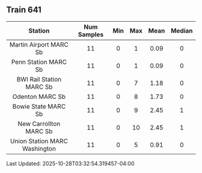 ## Train 641

| Station | Num Samples | Min | Max | Mean | Median |
| :-----: | :---------: | :-: | :-: | :--: | :----: |
| Martin Airport MARC Sb | 11 | 0 | 1 | 0.09 | 0 |
| Penn Station MARC Sb | 11 | 0 | 1 | 0.09 | 0 |
| BWI Rail Station MARC Sb | 11 | 0 | 7 | 1.18 | 0 |
| Odenton MARC Sb | 11 | 0 | 8 | 1.73 | 0 |
| Bowie State MARC Sb | 11 | 0 | 9 | 2.45 | 1 |
| New Carrollton MARC Sb | 11 | 0 | 10 | 2.45 | 1 |
| Union Station MARC Washington | 11 | 0 | 5 | 0.91 | 0 |


Last Updated: 2025-10-28T03:32:54.319457-04:00